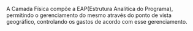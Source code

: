 A Camada Física compõe a EAP(Estrutura Analítica do Programa), permitindo o gerenciamento
do mesmo através do ponto de vista geográfico, controlando os gastos de acordo com esse gerenciamento.